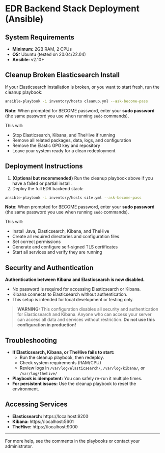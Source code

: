 # EDR Backend Stack Deployment (Ansible)

## System Requirements
- **Minimum:** 2GB RAM, 2 CPUs
- **OS:** Ubuntu (tested on 20.04/22.04)
- **Ansible:** v2.10+

## Cleanup Broken Elasticsearch Install
If your Elasticsearch installation is broken, or you want to start fresh, run the cleanup playbook:

```bash
ansible-playbook -i inventory/hosts cleanup.yml --ask-become-pass
```

**Note:** When prompted for BECOME password, enter your **sudo password** (the same password you use when running `sudo` commands).

This will:
- Stop Elasticsearch, Kibana, and TheHive if running
- Remove all related packages, data, logs, and configuration
- Remove the Elastic GPG key and repository
- Leave your system ready for a clean redeployment

## Deployment Instructions
1. **(Optional but recommended)** Run the cleanup playbook above if you have a failed or partial install.
2. Deploy the full EDR backend stack:

```bash
ansible-playbook -i inventory/hosts site.yml --ask-become-pass
```

**Note:** When prompted for BECOME password, enter your **sudo password** (the same password you use when running `sudo` commands).

This will:
- Install Java, Elasticsearch, Kibana, and TheHive
- Create all required directories and configuration files
- Set correct permissions
- Generate and configure self-signed TLS certificates
- Start all services and verify they are running

## Security and Authentication

**Authentication between Kibana and Elasticsearch is now disabled.**
- No password is required for accessing Elasticsearch or Kibana.
- Kibana connects to Elasticsearch without authentication.
- This setup is intended for local development or testing only.

> **WARNING:**
> This configuration disables all security and authentication for Elasticsearch and Kibana.
> Anyone who can access your server can access all data and services without restriction.
> **Do not use this configuration in production!**

## Troubleshooting
- **If Elasticsearch, Kibana, or TheHive fails to start:**
  - Run the cleanup playbook, then redeploy.
  - Check system requirements (RAM/CPU)
  - Review logs in `/var/log/elasticsearch/`, `/var/log/kibana/`, or `/var/log/thehive/`
- **Playbook is idempotent:** You can safely re-run it multiple times.
- **For persistent issues:** Use the cleanup playbook to reset the environment.

## Accessing Services
- **Elasticsearch:** https://localhost:9200
- **Kibana:** https://localhost:5601
- **TheHive:** https://localhost:9000

---
For more help, see the comments in the playbooks or contact your administrator.


